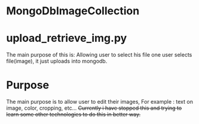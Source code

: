 # MongoDbImageCollection
# upload_retrieve_img.py
The main purpose of this is: Allowing user to select his file one user selects file(image), it just uploads 
into mongodb.
# Purpose
The main purpose is to allow user to edit their images, For example : text on image, color, cropping, etc...
<strike>Currently i have stopped this and trying to learn some other technologies to do this in better way.</strike>

